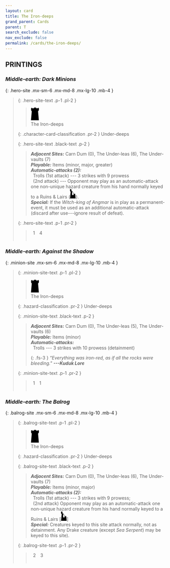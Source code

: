 ```yaml
---
layout: card
title: The Iron-deeps
grand_parent: Cards
parent: T
search_exclude: false
nav_exclude: false
permalink: /cards/the-iron-deeps/
---
```


## PRINTINGS


### _Middle-earth: Dark Minions_

{: .hero-site .mx-sm-6 .mx-md-8 .mx-lg-10 .mb-4 }
> {: .hero-site-text .p-1 .pl-2 }
> > <div class="card-mp"><img src="/assets/images/dark-hold-L.svg"></div>
> > <div class="character-card-name">The Iron-deeps</div>
>
> {: .character-card-classification .pr-2 }
> Under-deeps
>
> {: .hero-site-text .black-text .p-2 }
> > _**Adjacent Sites:**_ Carn Dum (0), The Under-leas (6), The Under-vaults (7) <br>_**Playable:**_ Items (minor, major, greater) <br>_**Automatic-attacks (2):**_<br>&ensp;Trolls (1st attack) --- 3 strikes with 9 prowess <br>&ensp;(2nd attack) --- Opponent may play as an automatic-attack one non-unique hazard creature from his hand normally keyed to a Ruins & Lairs \(![](/assets/images/ruinlair.svg)\). <br>_**Special:**_ If the _Witch-king of Angmar_ is in play  as a permanent-event, it must be used as an additional automatic-attack (discard after use---ignore result of defeat). 
> 
> {: .hero-site-text .p-1 .pr-2 }
> > <div class="hero-site-draw"><span class="hero-you-draw">&ensp;1&ensp;</span><span class="hero-opp-draw">&ensp;4&ensp;</span></div>
> > <div class="card-corruption">&nbsp;</div>

### _Middle-earth: Against the Shadow_

{: .minion-site .mx-sm-6 .mx-md-8 .mx-lg-10 .mb-4 }
> {: .minion-site-text .p-1 .pl-2 }
> > <div class="card-mp"><img src="/assets/images/dark-hold-L.svg"></div>
> > <div class="card-name">The Iron-deeps</div>
>
> {: .hazard-classification .pr-2 }
> Under-deeps
>
> {: .minion-site-text .black-text .p-2 }
> > _**Adjacent Sites:**_ Carn Dum (0), The Under-leas (5), The Under-vaults (6) <br>_**Playable:**_ Items (minor) <br>_**Automatic-attacks:**_<br>&ensp;Trolls --- 3 strikes with 10 prowess (detainment) 
> > 
> > {: .fs-3 } 
> > _“Everything was iron-red, as if all the rocks were bleeding."_ ***---&#65279;Kuduk&nbsp;Lore*** 
> 
> {: .minion-site-text .p-1 .pr-2 }
> > <div class="hero-site-draw"><span class="minion-you-draw">&ensp;1&ensp;</span><span class="minion-opp-draw">&ensp;1&ensp;</span></div>
> > <div class="card-corruption">&nbsp;</div>

### _Middle-earth: The Balrog_

{: .balrog-site .mx-sm-6 .mx-md-8 .mx-lg-10 .mb-4 }
> {: .balrog-site-text .p-1 .pl-2 }
> > <div class="card-mp"><img src="/assets/images/dark-hold-L.svg"></div>
> > <div class="card-name">The Iron-deeps</div>
>
> {: .hazard-classification .pr-2 }
> Under-deeps
>
> {: .balrog-site-text .black-text .p-2 }
> > _**Adjacent Sites:**_ Carn Dum (0), The Under-leas (6), The Under-vaults (7) <br>_**Playable:**_ Items (minor, major) <br>_**Automatic-attacks (2):**_<br>&ensp;Trolls (1st attack) --- 3 strikes with 9 prowess; <br>&ensp;(2nd attack) Opponent may play as an automatic-attack one non-unique hazard creature from his hand normally keyed to a Ruins & Lairs <nobr>[<img src="/assets/images/ruinlair.svg">]</nobr> <br>_**Special:**_ Creatures keyed to this site attack normally, not as detainment. Any Drake creature (except _Sea Serpent_) may be keyed to this site). 
> 
> {: .balrog-site-text .p-1 .pr-2 }
> > <div class="hero-site-draw"><span class="minion-you-draw">&ensp;2&ensp;</span><span class="minion-opp-draw">&ensp;3&ensp;</span></div>
> > <div class="card-corruption">&nbsp;</div>
